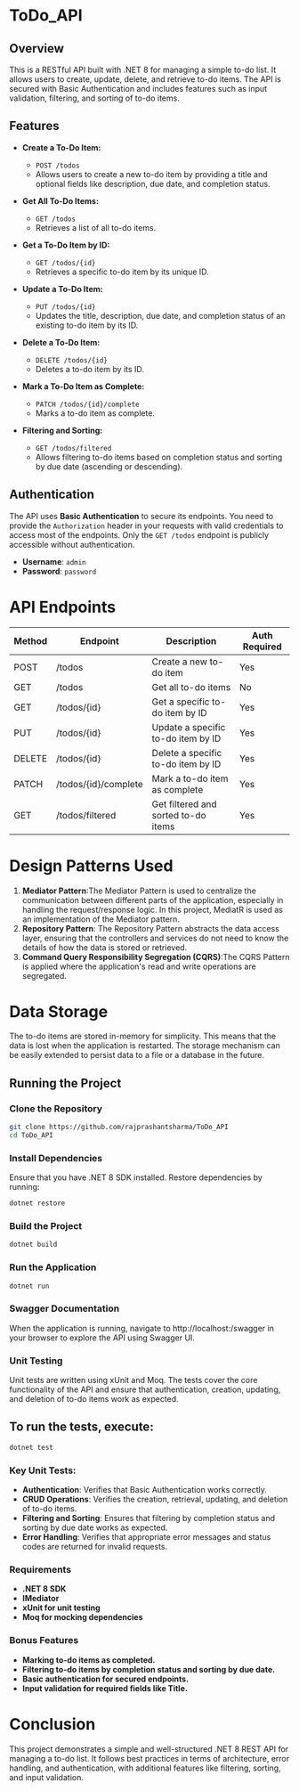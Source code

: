 # ToDo_API

## Overview

This is a RESTful API built with .NET 8 for managing a simple to-do list. It allows users to create, update, delete, and retrieve to-do items. The API is secured with Basic Authentication and includes features such as input validation, filtering, and sorting of to-do items.

## Features

- **Create a To-Do Item:**
  - `POST /todos`
  - Allows users to create a new to-do item by providing a title and optional fields like description, due date, and completion status.

- **Get All To-Do Items:**
  - `GET /todos`
  - Retrieves a list of all to-do items.

- **Get a To-Do Item by ID:**
  - `GET /todos/{id}`
  - Retrieves a specific to-do item by its unique ID.

- **Update a To-Do Item:**
  - `PUT /todos/{id}`
  - Updates the title, description, due date, and completion status of an existing to-do item by its ID.

- **Delete a To-Do Item:**
  - `DELETE /todos/{id}`
  - Deletes a to-do item by its ID.

- **Mark a To-Do Item as Complete:**
  - `PATCH /todos/{id}/complete`
  - Marks a to-do item as complete.

- **Filtering and Sorting:**
  - `GET /todos/filtered`
  - Allows filtering to-do items based on completion status and sorting by due date (ascending or descending).

## Authentication

The API uses **Basic Authentication** to secure its endpoints. You need to provide the `Authorization` header in your requests with valid credentials to access most of the endpoints. Only the `GET /todos` endpoint is publicly accessible without authentication.

- **Username**: `admin`
- **Password**: `password`

# API Endpoints

| Method | Endpoint                   | Description                          | Auth Required |
|--------|-----------------------------|--------------------------------------|---------------|
| POST   | /todos                      | Create a new to-do item              | Yes           |
| GET    | /todos                      | Get all to-do items                  | No            |
| GET    | /todos/{id}                 | Get a specific to-do item by ID      | Yes           |
| PUT    | /todos/{id}                 | Update a specific to-do item by ID   | Yes           |
| DELETE | /todos/{id}                 | Delete a specific to-do item by ID   | Yes           |
| PATCH  | /todos/{id}/complete        | Mark a to-do item as complete        | Yes           |
| GET    | /todos/filtered             | Get filtered and sorted to-do items  | Yes           |



# Design Patterns Used
1. **Mediator Pattern**:The Mediator Pattern is used to centralize the communication between different parts of the application, especially in handling the request/response logic. In this project, MediatR is used as an implementation of the Mediator pattern.
2. **Repository Pattern**: The Repository Pattern abstracts the data access layer, ensuring that the controllers and services do not need to know the details of how the data is stored or retrieved.
3. **Command Query Responsibility Segregation (CQRS)**:The CQRS Pattern is applied where the application's read and write operations are segregated.


# Data Storage
The to-do items are stored in-memory for simplicity. This means that the data is lost when the application is restarted. The storage mechanism can be easily extended to persist data to a file or a database in the future.

## Running the Project

### Clone the Repository

```bash
git clone https://github.com/rajprashantsharma/ToDo_API
cd ToDo_API
```
### Install Dependencies
Ensure that you have .NET 8 SDK installed. Restore dependencies by running:
```bash
dotnet restore
```
### Build the Project
```bash
dotnet build
```
### Run the Application
```bash
dotnet run
```

### Swagger Documentation
When the application is running, navigate to http://localhost:<port>/swagger in your browser to explore the API using Swagger UI.

### Unit Testing
Unit tests are written using xUnit and Moq. The tests cover the core functionality of the API and ensure that authentication, creation, updating, and deletion of to-do items work as expected.

## To run the tests, execute:
```bash
dotnet test
```
### Key Unit Tests:
- **Authentication**: Verifies that Basic Authentication works correctly.
- **CRUD Operations**: Verifies the creation, retrieval, updating, and deletion of to-do items.
- **Filtering and Sorting**: Ensures that filtering by completion status and sorting by due date works as expected.
- **Error Handling**: Verifies that appropriate error messages and status codes are returned for invalid requests.

### Requirements
- **.NET 8 SDK**
-  **IMediator**
- **xUnit for unit testing**
 - **Moq for mocking dependencies**

### Bonus Features
 - **Marking to-do items as completed.**
- **Filtering to-do items by completion status and sorting by due date.**
- **Basic authentication for secured endpoints.**
- **Input validation for required fields like Title.**


# Conclusion
This project demonstrates a simple and well-structured .NET 8 REST API for managing a to-do list. It follows best practices in terms of architecture, error handling, and authentication, with additional features like filtering, sorting, and input validation.
